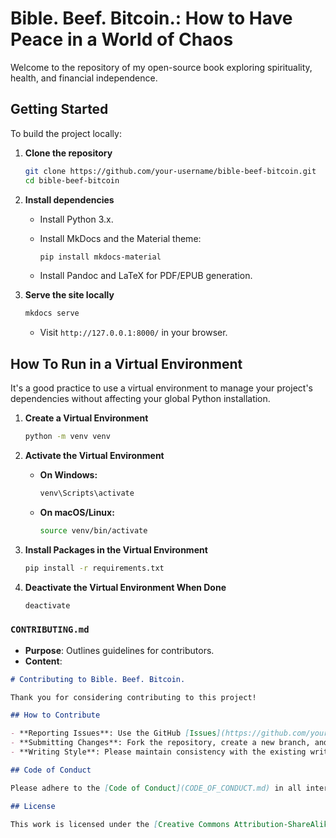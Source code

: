 # Bible. Beef. Bitcoin.: How to Have Peace in a World of Chaos

Welcome to the repository of my open-source book exploring spirituality, health, and financial independence.

## Getting Started

To build the project locally:

1. **Clone the repository**

   ```bash
   git clone https://github.com/your-username/bible-beef-bitcoin.git
   cd bible-beef-bitcoin
   ```

2. **Install dependencies**

   - Install Python 3.x.
   - Install MkDocs and the Material theme:

     ```bash
     pip install mkdocs-material
     ```

   - Install Pandoc and LaTeX for PDF/EPUB generation.

3. **Serve the site locally**

   ```bash
   mkdocs serve
   ```

   - Visit `http://127.0.0.1:8000/` in your browser.

## **How To Run in a Virtual Environment**

It's a good practice to use a virtual environment to manage your project's dependencies without affecting your global Python installation.

1. **Create a Virtual Environment**

   ```bash
   python -m venv venv
   ```

2. **Activate the Virtual Environment**

   - **On Windows:**

     ```bash
     venv\Scripts\activate
     ```

   - **On macOS/Linux:**

     ```bash
     source venv/bin/activate
     ```

3. **Install Packages in the Virtual Environment**

   ```bash
   pip install -r requirements.txt
   ```

4. **Deactivate the Virtual Environment When Done**

   ```bash
   deactivate
   ```

### **`CONTRIBUTING.md`**

- **Purpose**: Outlines guidelines for contributors.
- **Content**:

```markdown
# Contributing to Bible. Beef. Bitcoin.

Thank you for considering contributing to this project!

## How to Contribute

- **Reporting Issues**: Use the GitHub [Issues](https://github.com/your-username/bible-beef-bitcoin/issues) tab to report bugs or suggest enhancements.
- **Submitting Changes**: Fork the repository, create a new branch, and submit a pull request.
- **Writing Style**: Please maintain consistency with the existing writing style.

## Code of Conduct

Please adhere to the [Code of Conduct](CODE_OF_CONDUCT.md) in all interactions.

## License

This work is licensed under the [Creative Commons Attribution-ShareAlike 4.0 International License](https://creativecommons.org/licenses/by-sa/4.0/).